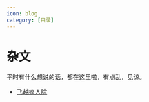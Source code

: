 ```yaml
---
icon: blog
category: [目录]
---
```


# 杂文

平时有什么想说的话，都在这里啦，有点乱，见谅。

- [飞越疯人院](./One_Flew_Over_the_Cuckoos_Nest.md)
